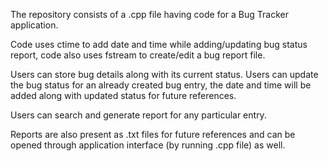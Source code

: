 The repository consists of a .cpp file having code for a Bug Tracker application.

Code uses ctime to add date and time while adding/updating bug status report, code also uses fstream to create/edit a bug report file.

Users can store bug details along with its current status. Users can update the bug status for an already created bug entry, the date and time will be added along with updated status for future references.

Users can search and generate report for any particular entry.

Reports are also present as .txt files for future references and can be opened through application interface (by running .cpp file) as well. 
